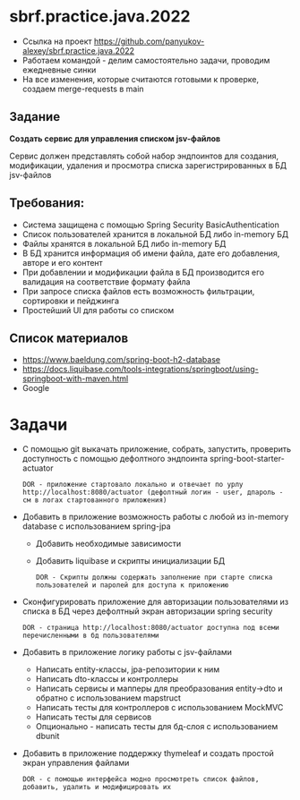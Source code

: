 # sbrf.practice.java.2022

* Ссылка на проект https://github.com/panyukov-alexey/sbrf.practice.java.2022
* Работаем командой - делим самостоятельно задачи, проводим ежедневные синки
* На все изменения, которые считаются готовыми к проверке, создаем merge-requests в main

## Задание

**Создать сервис для управления списком jsv-файлов**

Сервис должен представлять собой набор эндпоинтов для создания, модификации, удаления и просмотра списка зарегистрированных в БД jsv-файлов

## Требования:
* Система защищена с помощью Spring Security BasicAuthentication
* Список пользователей хранится в локальной БД либо in-memory БД
* Файлы хранятся в локальной БД либо in-memory БД
* В БД хранится информация об имени файла, дате его добавления, авторе и его контент
* При добавлении и модификации файла в БД производится его валидация на соответствие формату файла
* При запросе списка файлов есть возможность фильтрации, сортировки и пейджинга
* Простейший UI для работы со списком

## Список материалов
* https://www.baeldung.com/spring-boot-h2-database
* https://docs.liquibase.com/tools-integrations/springboot/using-springboot-with-maven.html
* Google


# Задачи

* С помощью git выкачать приложение, собрать, запустить, проверить доступность с помощью дефолтного эндпоинта spring-boot-starter-actuator

      DOR - приложение стартовало локально и отвечает по урлу http://localhost:8080/actuator (дефолтный логин - user, дпароль - см в логах стартованного приложения)



* Добавить в приложение возможность работы с любой из in-memory database с использованием spring-jpa 

  * Добавить необходимые зависимости 
  * Добавить liquibase и скрипты инициализации БД
            
        DOR - Скрипты должны содержать заполнение при старте списка пользователей и паролей для доступа к приложению
  
* Сконфигурировать приложение для авторизации пользователями из списка в БД через дефолтный экран авторизации spring security

      DOR - страница http://localhost:8080/actuator доступна под всеми перечисленными в бд пользователями
	
* Добавить в приложение логику работы с jsv-файлами

  * Написать entity-классы, jpa-репозитории к ним
  * Написать dto-классы и контроллеры
  * Написать сервисы и мапперы для преобразования entity->dto и обратно с использованием mapstruct
  * Написать тесты для контроллеров с использованием MockMVC
  * Написать тесты для сервисов
  * Опционально - написать тесты для бд-слоя с использованием dbunit
  

* Добавить в приложение поддержку thymeleaf и создать простой экран управления файлами

      DOR - с помощью интерфейса модно просмотреть список файлов, добавить, удалить и модифицировать их